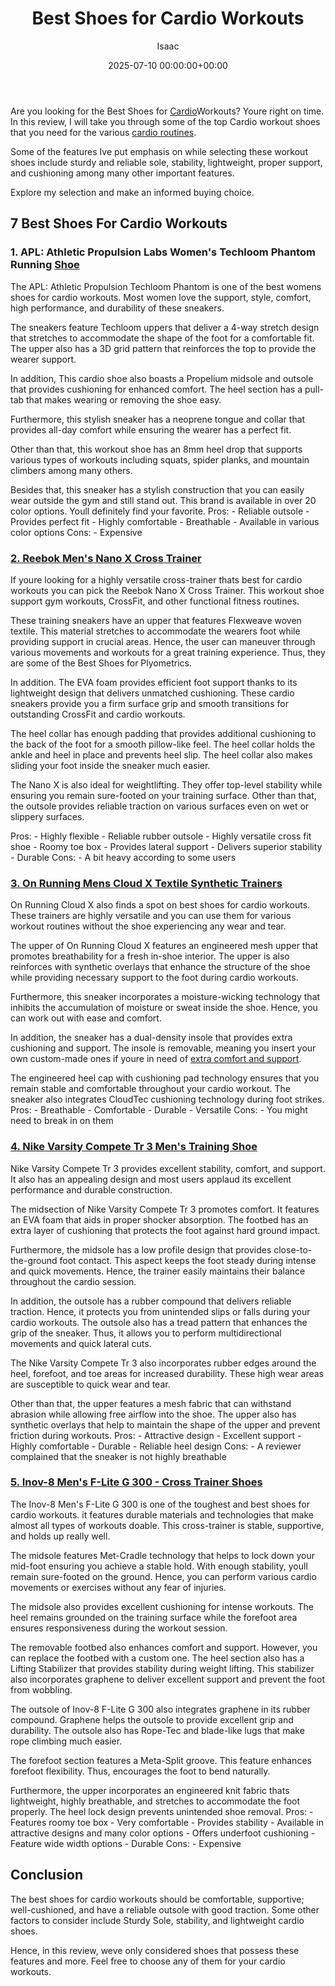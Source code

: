﻿---
title: Best Shoes for Cardio Workouts
description: Are you looking for the Best Shoes for Cardio Workouts? Youre right on time. In this review, I will take you through some of the top Cardio workout shoes that...
slug: /best-shoes-for-cardio-workouts/
date: 2025-07-10 00:00:00+00:00
lastmod: 2025-07-10 00:00:00+03:00
author: Isaac
categories:
- HIIT Shoes
- Product Reviews
tags:
- hiit-shoes
- shoe
- cardio
layout: post
---

Are you looking for the Best Shoes for [Cardio](https://pestpolicy.com/best-shoes-for-cardio-dance/)Workouts? Youre right on time. In this review, I will take you through some of the top Cardio workout shoes that you need for the various [cardio routines](https://pestpolicy.com/best-shoes-for-cardio-dance/).

Some of the features Ive put emphasis on while selecting these workout shoes include sturdy and reliable sole, stability, lightweight, proper support, and cushioning among many other important features.

Explore my selection and make an informed buying choice.

##  7 Best Shoes For Cardio Workouts

###  1. APL: Athletic Propulsion Labs Women's Techloom Phantom Running [Shoe](https://www.amazon.com/dp/B01LX4VO97/tag=p-policy-20)

The APL: Athletic Propulsion Techloom Phantom is one of the best womens shoes for cardio workouts. Most women love the support, style, comfort, high performance, and durability of these sneakers.

The sneakers feature Techloom uppers that deliver a 4-way stretch design that stretches to accommodate the shape of the foot for a comfortable fit. The upper also has a 3D grid pattern that reinforces the top to provide the wearer support.

In addition, This cardio shoe also boasts a Propelium midsole and outsole that provides cushioning for enhanced comfort. The heel section has a pull-tab that makes wearing or removing the shoe easy.

Furthermore, this stylish sneaker has a neoprene tongue and collar that provides all-day comfort while ensuring the wearer has a perfect fit.

Other than that, this workout shoe has an 8mm heel drop that supports various types of workouts including squats, spider planks, and mountain climbers among many others.

Besides that, this sneaker has a stylish construction that you can easily wear outside the gym and still stand out. This brand is available in over 20 color options. Youll definitely find your favorite. Pros: - Reliable outsole - Provides perfect fit - Highly comfortable - Breathable - Available in various color options Cons: - Expensive

###  [2. Reebok Men's Nano X Cross Trainer](https://www.amazon.com/dp/B07T7L3QJK/tag=p-policy-20)

If youre looking for a highly versatile cross-trainer thats best for cardio workouts you can pick the Reebok Nano X Cross Trainer. This workout shoe support gym workouts, CrossFit, and other functional fitness routines.

These training sneakers have an upper that features Flexweave woven textile. This material stretches to accommodate the wearers foot while providing support in crucial areas. Hence, the user can maneuver through various movements and workouts for a great training experience. Thus, they are some of the Best Shoes for Plyometrics.

In addition. The EVA foam provides efficient foot support thanks to its lightweight design that delivers unmatched cushioning. These cardio sneakers provide you a firm surface grip and smooth transitions for outstanding CrossFit and cardio workouts.

The heel collar has enough padding that provides additional cushioning to the back of the foot for a smooth pillow-like feel. The heel collar holds the ankle and heel in place and prevents heel slip. The heel collar also makes sliding your foot inside the sneaker much easier.

The Nano X is also ideal for weightlifting. They offer top-level stability while ensuring you remain sure-footed on your training surface. Other than that, the outsole provides reliable traction on various surfaces even on wet or slippery surfaces.

Pros: - Highly flexible - Reliable rubber outsole - Highly versatile cross fit shoe - Roomy toe box - Provides lateral support - Delivers superior stability - Durable Cons: - A bit heavy according to some users

###  [3. On Running Mens Cloud X Textile Synthetic Trainers](https://www.amazon.com/dp/B077DY517B/?tag=p-policy-20)

On Running Cloud X also finds a spot on best shoes for cardio workouts. These trainers are highly versatile and you can use them for various workout routines without the shoe experiencing any wear and tear.

The upper of On Running Cloud X features an engineered mesh upper that promotes breathability for a fresh in-shoe interior. The upper is also reinforces with synthetic overlays that enhance the structure of the shoe while providing necessary support to the foot during cardio workouts.

Furthermore, this sneaker incorporates a moisture-wicking technology that inhibits the accumulation of moisture or sweat inside the shoe. Hence, you can work out with ease and comfort.

In addition, the sneaker has a dual-density insole that provides extra cushioning and support. The insole is removable, meaning you insert your own custom-made ones if youre in need of [extra comfort and support](https://pestpolicy.com/best-shoes-for-weight-training-and-cardio/).

The engineered heel cap with cushioning pad technology ensures that you remain stable and comfortable throughout your cardio workout. The sneaker also integrates CloudTec cushioning technology during foot strikes. Pros: - Breathable - Comfortable - Durable - Versatile Cons: - You might need to break in on them

###  [4. Nike Varsity Compete Tr 3 Men's Training Shoe](https://www.amazon.com/dp/B08FBPSGVT/tag=p-policy-20)

Nike Varsity Compete Tr 3 provides excellent stability, comfort, and support. It also has an appealing design and most users applaud its excellent performance and durable construction.

The midsection of Nike Varsity Compete Tr 3 promotes comfort. It features an EVA foam that aids in proper shocker absorption. The footbed has an extra layer of cushioning that protects the foot against hard ground impact.

Furthermore, the midsole has a low profile design that provides close-to-the-ground foot contact. This aspect keeps the foot steady during intense and quick movements. Hence, the trainer easily maintains their balance throughout the cardio session.

In addition, the outsole has a rubber compound that delivers reliable traction. Hence, it protects you from unintended slips or falls during your cardio workouts. The outsole also has a tread pattern that enhances the grip of the sneaker. Thus, it allows you to perform multidirectional movements and quick lateral cuts.

The Nike Varsity Compete Tr 3 also incorporates rubber edges around the heel, forefoot, and toe areas for increased durability. These high wear areas are susceptible to quick wear and tear.

Other than that, the upper features a mesh fabric that can withstand abrasion while allowing free airflow into the shoe. The upper also has synthetic overlays that help to maintain the shape of the upper and prevent friction during workouts. Pros: - Attractive design - Excellent support - Highly comfortable - Durable - Reliable heel design Cons: - A reviewer complained that the sneaker is not highly breathable

###  [5. Inov-8 Men's F-Lite G 300 - Cross Trainer Shoes](https://www.amazon.com/dp/B086GTNJJH/tag=p-policy-20)

The Inov-8 Men's F-Lite G 300 is one of the toughest and best shoes for cardio workouts. it features durable materials and technologies that make almost all types of workouts doable. This cross-trainer is stable, supportive, and holds up really well.

The midsole features Met-Cradle technology that helps to lock down your mid-foot ensuring you achieve a stable hold. With enough stability, youll remain sure-footed on the ground. Hence, you can perform various cardio movements or exercises without any fear of injuries.

The midsole also provides excellent cushioning for intense workouts. The heel remains grounded on the training surface while the forefoot area ensures responsiveness during the workout session.

The removable footbed also enhances comfort and support. However, you can replace the footbed with a custom one. The heel section also has a Lifting Stabilizer that provides stability during weight lifting. This stabilizer also incorporates graphene to deliver excellent support and prevent the foot from wobbling.

The outsole of Inov-8 F-Lite G 300 also integrates graphene in its rubber compound. Graphene helps the outsole to provide excellent grip and durability. The outsole also has Rope-Tec and blade-like lugs that make rope climbing much easier.

The forefoot section features a Meta-Split groove. This feature enhances forefoot flexibility. Thus, encourages the foot to bend naturally.

Furthermore, the upper incorporates an engineered knit fabric thats lightweight, highly breathable, and stretches to accommodate the foot properly. The heel lock design prevents unintended shoe removal. Pros: - Features roomy toe box - Very comfortable - Provides stability - Available in attractive designs and many color options - Offers underfoot cushioning - Feature wide width options - Durable Cons: - Expensive

##  Conclusion

The best shoes for cardio workouts should be comfortable, supportive; well-cushioned, and have a reliable outsole with good traction. Some other factors to consider include Sturdy Sole, stability, and lightweight cardio shoes.

Hence, in this review, weve only considered shoes that possess these features and more. Feel free to choose any of them for your cardio workouts.

